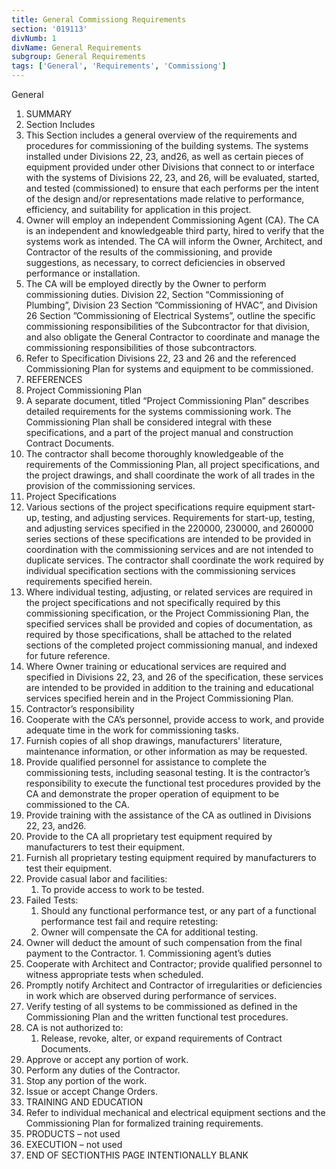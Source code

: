 ```yaml
---
title: General Commissiong Requirements
section: '019113'
divNumb: 1
divName: General Requirements
subgroup: General Requirements
tags: ['General', 'Requirements', 'Commissiong']
---
```



General
   1. SUMMARY
   1. Section Includes
   1. This Section includes a general overview of the requirements and procedures for commissioning of the building systems. The systems installed under Divisions 22, 23, and26, as well as certain pieces of equipment provided under other Divisions that connect to or interface with the systems of Divisions 22, 23, and 26, will be evaluated, started, and tested (commissioned) to ensure that each performs per the intent of the design and/or representations made relative to performance, efficiency, and suitability for application in this project.
   1. Owner will employ an independent Commissioning Agent (CA). The CA is an independent and knowledgeable third party, hired to verify that the systems work as intended. The CA will inform the Owner, Architect, and Contractor of the results of the commissioning, and provide suggestions, as necessary, to correct deficiencies in observed performance or installation.
   1. The CA will be employed directly by the Owner to perform commissioning duties. Division 22, Section “Commissioning of Plumbing”, Division 23 Section ”Commissioning of HVAC”, and Division 26 Section ”Commissioning of Electrical Systems”, outline the specific commissioning responsibilities of the Subcontractor for that division, and also obligate the General Contractor to coordinate and manage the commissioning responsibilities of those subcontractors.
   1. Refer to Specification Divisions 22, 23 and 26 and the referenced Commissioning Plan for systems and equipment to be commissioned.
   1. REFERENCES
   1. Project Commissioning Plan
   1. A separate document, titled “Project Commissioning Plan” describes detailed requirements for the systems commissioning work. The Commissioning Plan shall be considered integral with these specifications, and a part of the project manual and construction Contract Documents.
   1. The contractor shall become thoroughly knowledgeable of the requirements of the Commissioning Plan, all project specifications, and the project drawings, and shall coordinate the work of all trades in the provision of the commissioning services.
   1. Project Specifications
   1. Various sections of the project specifications require equipment start-up, testing, and adjusting services. Requirements for start-up, testing, and adjusting services specified in the 220000, 230000, and 260000 series sections of these specifications are intended to be provided in coordination with the commissioning services and are not intended to duplicate services. The contractor shall coordinate the work required by individual specification sections with the commissioning services requirements specified herein.
   1. Where individual testing, adjusting, or related services are required in the project specifications and not specifically required by this commissioning specification, or the Project Commissioning Plan, the specified services shall be provided and copies of documentation, as required by those specifications, shall be attached to the related sections of the completed project commissioning manual, and indexed for future reference.
   1. Where Owner training or educational services are required and specified in Divisions 22, 23, and 26 of the specification, these services are intended to be provided in addition to the training and educational services specified herein and in the Project Commissioning Plan.
   1. Contractor’s responsibility
   1. Cooperate with the CA’s personnel, provide access to work, and provide adequate time in the work for commissioning tasks.
   1. Furnish copies of all shop drawings, manufacturers' literature, maintenance information, or other information as may be requested.
   1. Provide qualified personnel for assistance to complete the commissioning tests, including seasonal testing. It is the contractor’s responsibility to execute the functional test procedures provided by the CA and demonstrate the proper operation of equipment to be commissioned to the CA.
   1. Provide training with the assistance of the CA as outlined in Divisions 22, 23, and26.
   1. Provide to the CA all proprietary test equipment required by manufacturers to test their equipment.
   1. Furnish all proprietary testing equipment required by manufacturers to test their equipment.
   1. Provide casual labor and facilities:
      1. To provide access to work to be tested.
   1. Failed Tests:
      1. Should any functional performance test, or any part of a functional performance test fail and require retesting:
      1. Owner will compensate the CA for additional testing.
   1. Owner will deduct the amount of such compensation from the final payment to the Contractor.
    1. Commissioning agent’s duties
   1. Cooperate with Architect and Contractor; provide qualified personnel to witness appropriate tests when scheduled.
   1. Promptly notify Architect and Contractor of irregularities or deficiencies in work which are observed during performance of services.
   1. Verify testing of all systems to be commissioned as defined in the Commissioning Plan and the written functional test procedures.
   1. CA is not authorized to:
      1. Release, revoke, alter, or expand requirements of Contract Documents.
   1. Approve or accept any portion of work.
   1. Perform any duties of the Contractor.
   1. Stop any portion of the work.
   1. Issue or accept Change Orders.
   1. TRAINING AND EDUCATION
   1. Refer to individual mechanical and electrical equipment sections and the Commissioning Plan for formalized training requirements.
   1. PRODUCTS – not used
   1. EXECUTION – not used
   1. END OF SECTIONTHIS PAGE INTENTIONALLY BLANK

